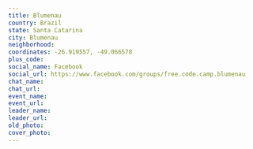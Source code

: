 ```yaml
---
title: Blumenau
country: Brazil
state: Santa Catarina
city: Blumenau
neighborhood: 
coordinates: -26.919557, -49.066578
plus_code:
social_name: Facebook
social_url: https://www.facebook.com/groups/free.code.camp.blumenau
chat_name:
chat_url:
event_name:
event_url:
leader_name:
leader_url:
old_photo: 
cover_photo:
---
```

